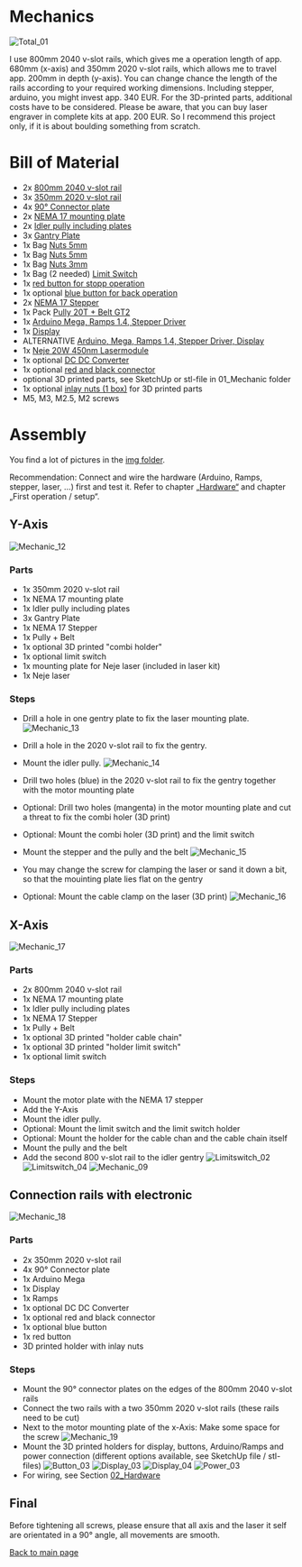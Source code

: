 # Mechanics


![Total_01](https://github.com/ThomasHeb/2AxisLaserCutter/blob/main/img/Total_01.JPG)

I use 800mm 2040 v-slot rails, which gives me a operation length of app. 680mm (x-axis) and 350mm 2020 v-slot rails, which allows me to travel app. 200mm in depth (y-axis). You can change chance the length of the rails according to your required working dimensions.
Including stepper, arduino, you might invest app. 340 EUR. For the 3D-printed parts, additional costs have to be considered.
Please be aware, that you can buy laser engraver in complete kits at app. 200 EUR. So I recommend this project only, if it is about boulding something from scratch.


# Bill of Material
- 2x [800mm 2040 v-slot rail](https://de.banggood.com/Machifit-100-1000mm-Black-2040-V-Slot-Aluminum-Profile-Extrusion-Frame-for-CNC-Tool-DIY-p-1342020.html?rmmds=myorder&cur_warehouse=CN&ID=527877)
- 3x [350mm 2020 v-slot rail](https://de.banggood.com/Machifit-Black-2020-V-Slot-Aluminum-Profile-Extrusion-Frame-for-CNC-Laser-Engraving-Machine-p-1341703.html?rmmds=myorder&cur_warehouse=CN&ID=515970)
- 4x [90° Connector plate](https://de.banggood.com/Machifit-5-Holes-Aluminum-Profile-Connector-Joint-Plate-Corner-Bracket-for-2020-Aluminum-Profile-p-1350953.html?rmmds=myorder&cur_warehouse=CN)
- 2x [NEMA 17 mounting plate](https://de.banggood.com/Machfit-Aluminum-Nema-17-Stepper-Motor-Mount-Plate-for-CNC-Machine-V-slot-Aluminum-Extrusions-Profile-CNC-Parts-p-1470310.html?rmmds=detail-topright-recommendation&cur_warehouse=CN)
- 2x [Idler pully including plates](https://de.banggood.com/TWO-TREES-Black-2020-Profile-X-axis-Synchronous-Belt-Stretch-Straighten-Tensioner-for-3D-Printer-p-1581141.html?rmmds=myorder&cur_warehouse=CN)
- 3x [Gantry Plate](https://de.banggood.com/Machifit-V-Slot-V-Gantry-Plat-Special-Slide-Plate-Five-Roulette-for-2040-Aluminum-Profile-p-1380194.html?rmmds=detail-topright-recommendation&cur_warehouse=CN)
- 1x Bag [Nuts 5mm](https://de.banggood.com/Drillpro-50pcs-M5-T-Sliding-Nut-Zinc-Plated-Carbon-Steel-T-Sliding-Nut-for-2020-Aluminum-Profile-p-1048439.html?rmmds=myorder&cur_warehouse=CN)
- 1x Bag [Nuts 5mm](https://de.banggood.com/Drillpro-100pcs-M5-Hammer-Nut-Nickel-Plated-Carbon-Steel-Aluminum-Connector-T-Fastener-Sliding-Nut-p-1048442.html?rmmds=myorder&cur_warehouse=CN)
- 1x Bag [Nuts 3mm](https://de.banggood.com/Drillpro-50pcs-M3-T-Sliding-Nut-Zinc-Plated-Carbon-Steel-T-Sliding-Nut-for-2020-Aluminum-Profile-p-1081131.html?rmmds=myorder&cur_warehouse=CN)
- 1x Bag (2 needed) [Limit Switch](https://de.banggood.com/10Pcs-Micro-Limit-Switch-Roller-Lever-5A-125V-Open-Close-Switch-p-945733.html?cur_warehouse=CN&rmmds=search)
- 1x [red button for stopp operation](https://de.banggood.com/Car-Auto-Momentary-OFF-ON-Push-Round-Button-Horn-Switch-Multicolor-p-927835.html?rmmds=detail-left-hotproducts&cur_warehouse=CN&ID=224)
- 1x optional [blue button for back operation](https://de.banggood.com/Car-Auto-Momentary-OFF-ON-Push-Round-Button-Horn-Switch-Multicolor-p-927835.html?rmmds=detail-left-hotproducts&cur_warehouse=CN&ID=224)
- 2x [NEMA 17 Stepper](https://de.banggood.com/17HS4023-12V-Nema-17-2-Phase-Stepper-Motor-For-Extruder-3D-Printer-Motor-p-1368552.html?rmmds=myorder&cur_warehouse=CN)
- 1x Pack [Pully 20T + Belt GT2](https://de.banggood.com/20T-GT2-Aluminium-Timing-Pulley-2GT-5M-Belt-For-RepRap-Prusa-Mendel-3D-Printer-p-1081330.html?cur_warehouse=CN&rmmds=search)
- 1x [Arduino Mega, Ramps 1.4, Stepper Driver](https://www.amazon.de/Drucker-1-4-Controller-Mega2560-R3-A4988-mit-Kühlkörper/dp/B07DJ3WBCP/ref=sr_1_1_sspa?__mk_de_DE=ÅMÅŽÕÑ&dchild=1&keywords=ramps+1.4)
- 1x [Display](https://www.amazon.de/Redrex-Vollgrafik-Display-Controller-3D-Drucker-Arduino/dp/B01LO20XGS/ref=psdc_6589298031_t3_B07DJ3WBCP)
- ALTERNATIVE [Arduino, Mega, Ramps 1.4, Stepper Driver, Display](https://de.banggood.com/Geekcreit-LCD-12864-RAMPS-1_4-Board-2560-R3-Control-Board-A4988-Driver-Kit-For-3D-Printer-p-936768.html?cur_warehouse=CN&rmmds=search)
- 1x [Neje 20W 450nm Lasermodule](https://de.banggood.com/NEJE-20W-Laser-Module-DIY-Kit-450nm-Professional-Continuous-5_5W-Laser-Cutting-Engraving-Module-Blue-Light-with-TTL-or-PWM-Modulation-for-Laser-Cutting-or-Engraving-Machine-CNC-DIY-Laser-Compatible-with-Arduino-p-1678967.html?rmmds=myorder&cur_warehouse=CN)
- 1x optional [DC DC Converter](https://www.amazon.de/gp/product/B00HV4EPG8/ref=ppx_yo_dt_b_asin_title_o01_s01?ie=UTF8&psc=1)
- 1x optional [red and black connector](https://www.amazon.de/GTIWUNG-Bananenbuchse-Bananensteckdose-Verstärkeranschluss-Bananenstecker)
- optional 3D printed parts, see SketchUp or stl-file in 01_Mechanic folder
- 1x optional [inlay nuts (1 box)](https://www.amazon.de/gp/product/B082KFQV71/ref=ppx_yo_dt_b_asin_title_o03_s00?ie=UTF8&psc=1) for 3D printed parts
- M5, M3, M2.5, M2 screws



# Assembly

You find a lot of pictures in the [img folder](https://github.com/ThomasHeb/2AxisLaserCutter/blob/main/img/).

Recommendation: Connect and wire the hardware (Arduino, Ramps, stepper, laser, …) first and test it. Refer to chapter [„Hardware“](https://github.com/ThomasHeb/2AxisLaserCutter/tree/main/02_Hardware) and chapter „First operation / setup“.

## Y-Axis
![Mechanic_12](https://github.com/ThomasHeb/2AxisLaserCutter/blob/main/img/Mechanic_12.JPG)

### Parts
- 1x 350mm 2020 v-slot rail
- 1x NEMA 17 mounting plate
- 1x Idler pully including plates
- 3x Gantry Plate
- 1x NEMA 17 Stepper
- 1x Pully + Belt
- 1x optional 3D printed "combi holder"
- 1x optional limit switch
- 1x mounting plate for Neje laser (included in laser kit)
- 1x Neje laser

### Steps
- Drill a hole in one gentry plate to fix the laser mounting plate.
  ![Mechanic_13](https://github.com/ThomasHeb/2AxisLaserCutter/blob/main/img/Mechanic_13.JPG)

- Drill a hole in the 2020 v-slot rail to fix the gentry.
- Mount the idler pully.
  ![Mechanic_14](https://github.com/ThomasHeb/2AxisLaserCutter/blob/main/img/Mechanic_14.JPG)

- Drill two holes (blue) in the 2020 v-slot rail to fix the gentry together with the motor mounting plate
- Optional: Drill two holes (mangenta) in the motor mounting plate and cut a threat to fix the combi holer (3D print)
- Optional: Mount the combi holer (3D print) and the limit switch
- Mount the stepper and the pully and the belt
  ![Mechanic_15](https://github.com/ThomasHeb/2AxisLaserCutter/blob/main/img/Mechanic_15.JPG)

- You may change the screw for clamping the laser or sand it down a bit, so that the mouinting plate lies flat on the gentry 
- Optional: Mount the cable clamp on the laser (3D print)
  ![Mechanic_16](https://github.com/ThomasHeb/2AxisLaserCutter/blob/main/img/Mechanic_16.JPG)




## X-Axis
![Mechanic_17](https://github.com/ThomasHeb/2AxisLaserCutter/blob/main/img/Mechanic_17.JPG)

### Parts
- 2x 800mm 2040 v-slot rail
- 1x NEMA 17 mounting plate
- 1x Idler pully including plates
- 1x NEMA 17 Stepper
- 1x Pully + Belt
- 1x optional 3D printed "holder cable chain"
- 1x optional 3D printed "holder limit switch"
- 1x optional limit switch

### Steps
- Mount the motor plate with the NEMA 17 stepper
- Add the Y-Axis
- Mount the idler pully.
- Optional: Mount the limit switch and the limit switch holder
- Optional: Mount the holder for the cable chan and the cable chain itself
- Mount the pully and the belt
- Add the second 800 v-slot rail to the idler gentry
  ![Limitswitch_02](https://github.com/ThomasHeb/2AxisLaserCutter/blob/main/img/Limitswitch_02.JPG)
  ![Limitswitch_04](https://github.com/ThomasHeb/2AxisLaserCutter/blob/main/img/Limitswitch_04.JPG)
  ![Mechanic_09](https://github.com/ThomasHeb/2AxisLaserCutter/blob/main/img/Mechanic_09.JPG)
  


## Connection rails with electronic
![Mechanic_18](https://github.com/ThomasHeb/2AxisLaserCutter/blob/main/img/Mechanic_18.JPG)

### Parts
- 2x 350mm 2020 v-slot rail
- 4x 90° Connector plate
- 1x Arduino Mega
- 1x Display
- 1x Ramps
- 1x optional DC DC Converter
- 1x optional red and black connector
- 1x optional blue button
- 1x red button
- 3D printed holder with inlay nuts


### Steps
- Mount the 90° connector plates on the edges of the 800mm 2040 v-slot rails
- Connect the two rails with a two 350mm 2020 v-slot rails (these rails need to be cut)
- Next to the motor mounting plate of the x-Axis: Make some space for the screw
  ![Mechanic_19](https://github.com/ThomasHeb/2AxisLaserCutter/blob/main/img/Mechanic_19.JPG)
- Mount the 3D printed holders for display, buttons, Arduino/Ramps and power connection (different options available, see SketchUp file / stl-files)
  ![Button_03](https://github.com/ThomasHeb/2AxisLaserCutter/blob/main/img/Button_03.JPG)
  ![Display_03](https://github.com/ThomasHeb/2AxisLaserCutter/blob/main/img/Display_03.JPG)
  ![Display_04](https://github.com/ThomasHeb/2AxisLaserCutter/blob/main/img/Display_04.JPG)
  ![Power_03](https://github.com/ThomasHeb/2AxisLaserCutter/blob/main/img/Power_03.JPG)
- For wiring, see Section [02_Hardware](https://github.com/ThomasHeb/2AxisLaserCutter/tree/main/02_Hardware)
  


## Final
Before tightening all screws, please ensure that all axis and the laser it self are orientated in a 90° angle, all movements are smooth.





[Back to main page](https://github.com/ThomasHeb/2AxisLaserCutter)


